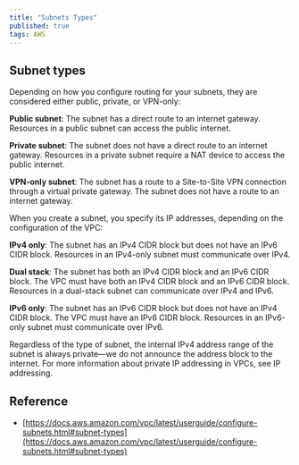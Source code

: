 ```yaml
---
title: "Subnets Types"
published: true
tags: AWS
---
```


## Subnet types

Depending on how you configure routing for your subnets, they are considered
either public, private, or VPN-only:

**Public subnet**: The subnet has a direct route to an internet gateway. Resources
in a public subnet can access the public internet.

**Private subnet**: The subnet does not have a direct route to an internet
gateway. Resources in a private subnet require a NAT device to access the
public internet.

**VPN-only subnet**: The subnet has a route to a Site-to-Site VPN connection
through a virtual private gateway. The subnet does not have a route to an
internet gateway.

When you create a subnet, you specify its IP addresses, depending on the
configuration of the VPC:

**IPv4 only**: The subnet has an IPv4 CIDR block but does not have an IPv6
CIDR block. Resources in an IPv4-only subnet must communicate over IPv4.

**Dual stack**: The subnet has both an IPv4 CIDR block and an IPv6 CIDR block.
The VPC must have both an IPv4 CIDR block and an IPv6 CIDR block. Resources in
a dual-stack subnet can communicate over IPv4 and IPv6.

**IPv6 only**: The subnet has an IPv6 CIDR block but does not have an IPv4
CIDR block. The VPC must have an IPv6 CIDR block. Resources in an IPv6-only
subnet must communicate over IPv6.

Regardless of the type of subnet, the internal IPv4 address range of the
subnet is always private—we do not announce the address block to the internet.
For more information about private IP addressing in VPCs, see IP addressing.

## Reference

- [https://docs.aws.amazon.com/vpc/latest/userguide/configure-subnets.html#subnet-types](https://docs.aws.amazon.com/vpc/latest/userguide/configure-subnets.html#subnet-types)